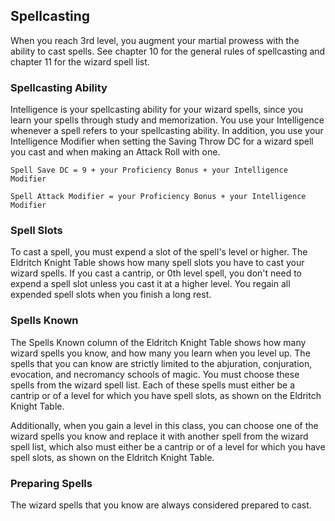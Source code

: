 ## Spellcasting
When you reach 3rd level, you augment your martial prowess with the ability to cast spells.
See chapter 10 for the general rules of spellcasting and chapter 11 for the wizard spell list.

### Spellcasting Ability
Intelligence is your spellcasting ability for your wizard spells, since you learn your spells through study and memorization.
You use your Intelligence whenever a spell refers to your spellcasting ability.
In addition, you use your Intelligence Modifier when setting the Saving Throw DC for a wizard spell you cast and when making an Attack Roll with one.

`Spell Save DC = 9 + your Proficiency Bonus + your Intelligence Modifier`

`Spell Attack Modifier = your Proficiency Bonus + your Intelligence Modifier`

### Spell Slots
To cast a spell, you must expend a slot of the spell's level or higher.
The Eldritch Knight Table shows how many spell slots you have to cast your wizard spells.
If you cast a cantrip, or 0th level spell, you don't need to expend a spell slot unless you cast it at a higher level.
You regain all expended spell slots when you finish a long rest.

### Spells Known
The Spells Known column of the Eldritch Knight Table shows how many wizard spells you know, and how many you learn when you level up.
The spells that you can know are strictly limited to the abjuration, conjuration, evocation, and necromancy schools of magic.
You must choose these spells from the wizard spell list.
Each of these spells must either be a cantrip or of a level for which you have spell slots, as shown on the Eldritch Knight Table.

Additionally, when you gain a level in this class, you can choose one of the wizard spells you know and replace it with another spell from the wizard spell list, which also must either be a cantrip or of a level for which you have spell slots, as shown on the Eldritch Knight Table.

### Preparing Spells
The wizard spells that you know are always considered prepared to cast.
